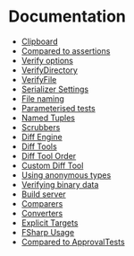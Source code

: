 <!--
GENERATED FILE - DO NOT EDIT
This file was generated by [MarkdownSnippets](https://github.com/SimonCropp/MarkdownSnippets).
Source File: /docs/mdsource/readme.source.md
To change this file edit the source file and then run MarkdownSnippets.
-->

# Documentation

  * [Clipboard](/docs/clipboard.md) <!-- include: doc-index. path: /docs/mdsource/doc-index.include.md -->
  * [Compared to assertions](/docs/compared-to-assertion.md)
  * [Verify options](/docs/verify-options.md)
  * [VerifyDirectory](/docs/verify-directory.md)
  * [VerifyFile](/docs/verify-file.md)
  * [Serializer Settings](/docs/serializer-settings.md)
  * [File naming](/docs/naming.md)
  * [Parameterised tests](/docs/parameterised.md)
  * [Named Tuples](/docs/named-tuples.md)
  * [Scrubbers](/docs/scrubbers.md)
  * [Diff Engine](https://github.com/VerifyTests/DiffEngine)
  * [Diff Tools](https://github.com/VerifyTests/DiffEngine/blob/master/docs/diff-tool.md)
  * [Diff Tool Order](https://github.com/VerifyTests/DiffEngine/blob/master/docs/diff-tool.order.md)
  * [Custom Diff Tool](https://github.com/VerifyTests/DiffEngine/blob/master/docs/diff-tool.custom.md)
  * [Using anonymous types](/docs/anonymous-types.md)
  * [Verifying binary data](/docs/binary.md)
  * [Build server](/docs/build-server.md)
  * [Comparers](/docs/comparer.md)
  * [Converters](/docs/converter.md)
  * [Explicit Targets](/docs/explicit.ms)
  * [FSharp Usage](/docs/fsharp.md)
  * [Compared to ApprovalTests](/docs/compared-to-approvaltests.md) <!-- endInclude -->
